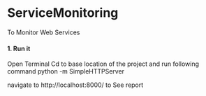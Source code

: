 # ServiceMonitoring
 To Monitor Web Services

 
 #### 1. Run it
Open Terminal
Cd to base location of the project and run following command
python -m SimpleHTTPServer

navigate to http://localhost:8000/ to See report